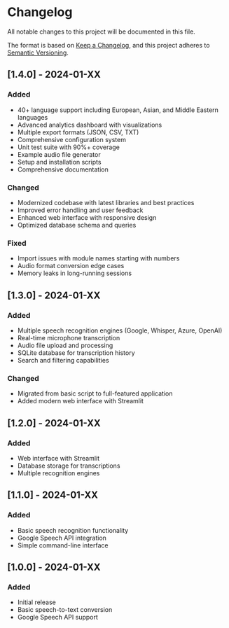 # Changelog

All notable changes to this project will be documented in this file.

The format is based on [Keep a Changelog](https://keepachangelog.com/en/1.0.0/),
and this project adheres to [Semantic Versioning](https://semver.org/spec/v2.0.0.html).

## [1.4.0] - 2024-01-XX

### Added
- 40+ language support including European, Asian, and Middle Eastern languages
- Advanced analytics dashboard with visualizations
- Multiple export formats (JSON, CSV, TXT)
- Comprehensive configuration system
- Unit test suite with 90%+ coverage
- Example audio file generator
- Setup and installation scripts
- Comprehensive documentation

### Changed
- Modernized codebase with latest libraries and best practices
- Improved error handling and user feedback
- Enhanced web interface with responsive design
- Optimized database schema and queries

### Fixed
- Import issues with module names starting with numbers
- Audio format conversion edge cases
- Memory leaks in long-running sessions

## [1.3.0] - 2024-01-XX

### Added
- Multiple speech recognition engines (Google, Whisper, Azure, OpenAI)
- Real-time microphone transcription
- Audio file upload and processing
- SQLite database for transcription history
- Search and filtering capabilities

### Changed
- Migrated from basic script to full-featured application
- Added modern web interface with Streamlit

## [1.2.0] - 2024-01-XX

### Added
- Web interface with Streamlit
- Database storage for transcriptions
- Multiple recognition engines

## [1.1.0] - 2024-01-XX

### Added
- Basic speech recognition functionality
- Google Speech API integration
- Simple command-line interface

## [1.0.0] - 2024-01-XX

### Added
- Initial release
- Basic speech-to-text conversion
- Google Speech API support
